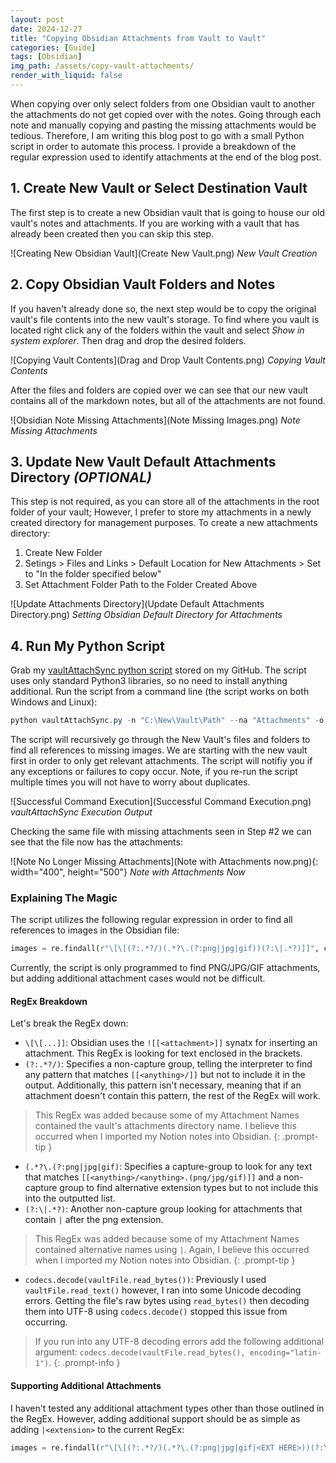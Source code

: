 ```yaml
---
layout: post
date: 2024-12-27
title: "Copying Obsidian Attachments from Vault to Vault"
categories: [Guide]
tags: [Obsidian]
img_path: /assets/copy-vault-attachments/
render_with_liquid: false
---
```


When copying over only select folders from one Obsidian vault to another the attachments do not get copied over with the notes. Going through each note and manually copying and pasting the missing attachments would be tedious. Therefore, I am writing this blog post to go with a small Python script in order to automate this process. I provide a breakdown of the regular expression used to identify attachments at the end of the blog post.
## 1. Create New Vault or Select Destination Vault 
The first step is to create a new Obsidian vault that is going to house our old vault's notes and attachments. If you are working with a vault that has already been created then you can skip this step.

![Creating New Obsidian Vault](Create New Vault.png)
_New Vault Creation_
## 2. Copy Obsidian Vault Folders and Notes
If you haven't already done so, the next step would be to copy the original vault's file contents into the new vault's storage. To find where you vault is located right click any of the folders within the vault and select *Show in system explorer*. Then drag and drop the desired folders.

![Copying Vault Contents](Drag and Drop Vault Contents.png)
_Copying Vault Contents_

After the files and folders are copied over we can see that our new vault contains all of the markdown notes, but all of the attachments are not found.

![Obsidian Note Missing Attachments](Note Missing Images.png)
_Note Missing Attachments_
## 3. Update New Vault Default Attachments Directory *(OPTIONAL)*
This step is not required, as you can store all of the attachments in the root folder of your vault; However, I prefer to store my attachments in a newly created directory for management purposes. To create a new attachments directory:
1. Create New Folder
2. Setings > Files and Links > Default Location for New Attachments > Set to "In the folder specified below" 
3. Set Attachment Folder Path to the Folder Created Above

![Update Attachments Directory](Update Default Attachments Directory.png)
_Setting Obsidian Default Directory for Attachments_
## 4. Run My Python Script
Grab my [vaultAttachSync python script](https://github.com/est15/Python-Scripts/tree/main/vaultAttachSync) stored on my GitHub. The script uses only standard Python3 libraries, so no need to install anything additional. Run the script from a command line (the script works on both Windows and Linux):
```powershell
python vaultAttachSync.py -n "C:\New\Vault\Path" --na "Attachments" -o "C:\Old\Vault\Path" --oa "Attachments"
```

The script will recursively go through the New Vault's files and folders to find all references to missing images. We are starting with the new vault first in order to only get relevant attachments. The script will notifiy you if any exceptions or failures to copy occur. Note, if you re-run the script multiple times you will not have to worry about duplicates. 

![Successful Command Execution](Successful Command Execution.png)
_vaultAttachSync Execution Output_

Checking the same file with missing attachments seen in Step #2 we can see that the file now has the attachments:

![Note No Longer Missing Attachments](Note with Attachments now.png){: width="400", height="500"}
_Note with Attachments Now_

### Explaining The Magic
The script utilizes the following regular expression in order to find all references to images in the Obsidian file:
```python
images = re.findall(r"\[\[(?:.*?/)(.*?\.(?:png|jpg|gif))(?:\|.*?)]]", codecs.decode(vaultFile.read_bytes())) # Return List of Images
```
Currently, the script is only programmed to find PNG/JPG/GIF attachments, but adding additional attachment cases would not be difficult. 

#### RegEx Breakdown
Let's break the RegEx down:
- `\[\[...]]`: Obsidian uses the `![[<attachment>]]` synatx for inserting an attachment. This RegEx is looking for text enclosed in the brackets.
- `(?:.*?/)`: Specifies a non-capture group, telling the interpreter to find any pattern that matches `[[<anything>/]]` but not to include it in the output. Additionally, this pattern isn't necessary, meaning that if an attachment doesn't contain this pattern, the rest of the RegEx will work.

> This RegEx was added because some of my Attachment Names contained the vault's attachments directory name. I believe this occurred when I imported my Notion notes into Obsidian.
{: .prompt-tip }

- `(.*?\.(?:png|jpg|gif)`: Specifies a capture-group to look for any text that matches `[[<anything>/<anything>.(png/jpg/gif)]]` and a non-capture group to find alternative extension types but to not include this into the outputted list.
- `(?:\|.*?)`: Another non-capture group looking for attachments that contain `|` after the png extension.

> This RegEx was added because some of my Attachment Names contained alternative names using `|`. Again, I believe this occurred when I imported my Notion notes into Obsidian.
{: .prompt-tip }

- `codecs.decode(vaultFile.read_bytes())`: Previously I used `vaultFile.read_text()` however, I ran into some Unicode decoding errors. Getting the file's raw bytes using `read_bytes()` then decoding them into UTF-8 using `codecs.decode()` stopped this issue from occurring. 

> If you run into any UTF-8 decoding errors add the following additional argument: `codecs.decode(vaultFile.read_bytes(), encoding="latin-1")`.
{: .prompt-info }

#### Supporting Additional Attachments
I haven't tested any additional attachment types other than those outlined in the RegEx. However, adding additional support should be as simple as adding `|<extension>` to the current RegEx:
```python
images = re.findall(r"\[\[(?:.*?/)(.*?\.(?:png|jpg|gif|<EXT HERE>))(?:\|.*?)]]", codecs.decode(vaultFile.read_bytes())) # Return List of Images
```

